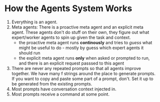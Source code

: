 # How the Agents System Works

1. Everything is an agent.
2. Meta agents: There is a proactive meta agent and an explicit meta agent. These agents don't do stuff on their own, they figure out what expert/worker agents to spin up given the task and context.
    - the proactive meta agent runs **continously** and tries to *guess* what might be useful to do - mostly by guess which expert agents it should run
    - the explicit meta agent runs **only** when asked or prompted to run, and there is an explicit request passsed to this agent 
3. There are never any repeated prompts so that all agents improve together. We have many f strings around the place to generate prompts. If you want to copy and paste some part of a prompt, don't. Set it up to be generated from the existing prompts.
4. Most prompts have conversation context injected in.
5. Most prompts receive a command at some point.
